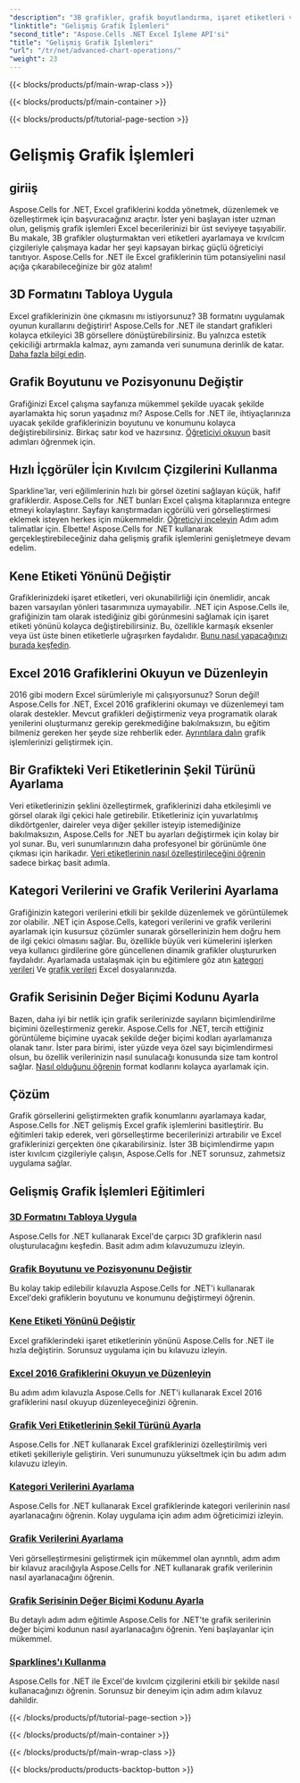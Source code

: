 ```yaml
---
"description": "3B grafikler, grafik boyutlandırma, işaret etiketleri ve daha fazlası dahil olmak üzere Aspose.Cells for .NET için gelişmiş grafik işlemleri eğitimlerini, kolay takip edilebilir kılavuzlarla keşfedin."
"linktitle": "Gelişmiş Grafik İşlemleri"
"second_title": "Aspose.Cells .NET Excel İşleme API'si"
"title": "Gelişmiş Grafik İşlemleri"
"url": "/tr/net/advanced-chart-operations/"
"weight": 23
---
```


{{< blocks/products/pf/main-wrap-class >}}

{{< blocks/products/pf/main-container >}}

{{< blocks/products/pf/tutorial-page-section >}}

# Gelişmiş Grafik İşlemleri

## giriiş

Aspose.Cells for .NET, Excel grafiklerini kodda yönetmek, düzenlemek ve özelleştirmek için başvuracağınız araçtır. İster yeni başlayan ister uzman olun, gelişmiş grafik işlemleri Excel becerilerinizi bir üst seviyeye taşıyabilir. Bu makale, 3B grafikler oluşturmaktan veri etiketleri ayarlamaya ve kıvılcım çizgileriyle çalışmaya kadar her şeyi kapsayan birkaç güçlü öğreticiyi tanıtıyor. Aspose.Cells for .NET ile Excel grafiklerinin tüm potansiyelini nasıl açığa çıkarabileceğinize bir göz atalım!

## 3D Formatını Tabloya Uygula

Excel grafiklerinizin öne çıkmasını mı istiyorsunuz? 3B formatını uygulamak oyunun kurallarını değiştirir! Aspose.Cells for .NET ile standart grafikleri kolayca etkileyici 3B görsellere dönüştürebilirsiniz. Bu yalnızca estetik çekiciliği artırmakla kalmaz, aynı zamanda veri sunumuna derinlik de katar. [Daha fazla bilgi edin](./apply-3d-format-to-chart/).

## Grafik Boyutunu ve Pozisyonunu Değiştir

Grafiğinizi Excel çalışma sayfanıza mükemmel şekilde uyacak şekilde ayarlamakta hiç sorun yaşadınız mı? Aspose.Cells for .NET ile, ihtiyaçlarınıza uyacak şekilde grafiklerinizin boyutunu ve konumunu kolayca değiştirebilirsiniz. Birkaç satır kod ve hazırsınız. [Öğreticiyi okuyun](./change-chart-size-and-position/) basit adımları öğrenmek için.

## Hızlı İçgörüler İçin Kıvılcım Çizgilerini Kullanma

Sparkline'lar, veri eğilimlerinin hızlı bir görsel özetini sağlayan küçük, hafif grafiklerdir. Aspose.Cells for .NET bunları Excel çalışma kitaplarınıza entegre etmeyi kolaylaştırır. Sayfayı karıştırmadan içgörülü veri görselleştirmesi eklemek isteyen herkes için mükemmeldir. [Öğreticiyi inceleyin](./using-sparklines/) Adım adım talimatlar için.
Elbette! Aspose.Cells for .NET kullanarak gerçekleştirebileceğiniz daha gelişmiş grafik işlemlerini genişletmeye devam edelim.

## Kene Etiketi Yönünü Değiştir

Grafiklerinizdeki işaret etiketleri, veri okunabilirliği için önemlidir, ancak bazen varsayılan yönleri tasarımınıza uymayabilir. .NET için Aspose.Cells ile, grafiğinizin tam olarak istediğiniz gibi görünmesini sağlamak için işaret etiketi yönünü kolayca değiştirebilirsiniz. Bu, özellikle karmaşık eksenler veya üst üste binen etiketlerle uğraşırken faydalıdır. [Bunu nasıl yapacağınızı burada keşfedin](./change-tick-label-direction/).

## Excel 2016 Grafiklerini Okuyun ve Düzenleyin

2016 gibi modern Excel sürümleriyle mi çalışıyorsunuz? Sorun değil! Aspose.Cells for .NET, Excel 2016 grafiklerini okumayı ve düzenlemeyi tam olarak destekler. Mevcut grafikleri değiştirmeniz veya programatik olarak yenilerini oluşturmanız gerekip gerekmediğine bakılmaksızın, bu eğitim bilmeniz gereken her şeyde size rehberlik eder. [Ayrıntılara dalın](./read-and-manipulate-excel-2016-charts/) grafik işlemlerinizi geliştirmek için.

## Bir Grafikteki Veri Etiketlerinin Şekil Türünü Ayarlama

Veri etiketlerinizin şeklini özelleştirmek, grafiklerinizi daha etkileşimli ve görsel olarak ilgi çekici hale getirebilir. Etiketleriniz için yuvarlatılmış dikdörtgenler, daireler veya diğer şekiller isteyip istemediğinize bakılmaksızın, Aspose.Cells for .NET bu ayarları değiştirmek için kolay bir yol sunar. Bu, veri sunumlarınızın daha profesyonel bir görünümle öne çıkması için harikadır. [Veri etiketlerinin nasıl özelleştirileceğini öğrenin](./set-shape-type-of-data-labels-of-chart/) sadece birkaç basit adımla.

## Kategori Verilerini ve Grafik Verilerini Ayarlama

Grafiğinizin kategori verilerini etkili bir şekilde düzenlemek ve görüntülemek zor olabilir. .NET için Aspose.Cells, kategori verilerini ve grafik verilerini ayarlamak için kusursuz çözümler sunarak görsellerinizin hem doğru hem de ilgi çekici olmasını sağlar. Bu, özellikle büyük veri kümelerini işlerken veya kullanıcı girdilerine göre güncellenen dinamik grafikler oluştururken faydalıdır. Ayarlamada ustalaşmak için bu eğitimlere göz atın [kategori verileri](./setting-category-data/) Ve [grafik verileri](./setting-chart-data/) Excel dosyalarınızda.

## Grafik Serisinin Değer Biçimi Kodunu Ayarla

Bazen, daha iyi bir netlik için grafik serilerinizde sayıların biçimlendirilme biçimini özelleştirmeniz gerekir. Aspose.Cells for .NET, tercih ettiğiniz görüntüleme biçimine uyacak şekilde değer biçimi kodları ayarlamanıza olanak tanır. İster para birimi, ister yüzde veya özel sayı biçimlendirmesi olsun, bu özellik verilerinizin nasıl sunulacağı konusunda size tam kontrol sağlar. [Nasıl olduğunu öğrenin](./set-values-format-code-of-chart-series/) format kodlarını kolayca ayarlamak için.

## Çözüm

Grafik görsellerini geliştirmekten grafik konumlarını ayarlamaya kadar, Aspose.Cells for .NET gelişmiş Excel grafik işlemlerini basitleştirir. Bu eğitimleri takip ederek, veri görselleştirme becerilerinizi artırabilir ve Excel grafiklerinizi gerçekten öne çıkarabilirsiniz. İster 3B biçimlendirme yapın ister kıvılcım çizgileriyle çalışın, Aspose.Cells for .NET sorunsuz, zahmetsiz uygulama sağlar.

## Gelişmiş Grafik İşlemleri Eğitimleri
### [3D Formatını Tabloya Uygula](./apply-3d-format-to-chart/)
Aspose.Cells for .NET kullanarak Excel'de çarpıcı 3D grafiklerin nasıl oluşturulacağını keşfedin. Basit adım adım kılavuzumuzu izleyin.
### [Grafik Boyutunu ve Pozisyonunu Değiştir](./change-chart-size-and-position/)
Bu kolay takip edilebilir kılavuzla Aspose.Cells for .NET'i kullanarak Excel'deki grafiklerin boyutunu ve konumunu değiştirmeyi öğrenin.
### [Kene Etiketi Yönünü Değiştir](./change-tick-label-direction/)
Excel grafiklerindeki işaret etiketlerinin yönünü Aspose.Cells for .NET ile hızla değiştirin. Sorunsuz uygulama için bu kılavuzu izleyin.
### [Excel 2016 Grafiklerini Okuyun ve Düzenleyin](./read-and-manipulate-excel-2016-charts/)
Bu adım adım kılavuzla Aspose.Cells for .NET'i kullanarak Excel 2016 grafiklerini nasıl okuyup düzenleyeceğinizi öğrenin.
### [Grafik Veri Etiketlerinin Şekil Türünü Ayarla](./set-shape-type-of-data-labels-of-chart/)
Aspose.Cells for .NET kullanarak Excel grafiklerinizi özelleştirilmiş veri etiketi şekilleriyle geliştirin. Veri sunumunuzu yükseltmek için bu adım adım kılavuzu izleyin.
### [Kategori Verilerini Ayarlama](./setting-category-data/)
Aspose.Cells for .NET kullanarak Excel grafiklerinde kategori verilerinin nasıl ayarlanacağını öğrenin. Kolay uygulama için adım adım öğreticimizi izleyin.
### [Grafik Verilerini Ayarlama](./setting-chart-data/)
Veri görselleştirmesini geliştirmek için mükemmel olan ayrıntılı, adım adım bir kılavuz aracılığıyla Aspose.Cells for .NET kullanarak grafik verilerinin nasıl ayarlanacağını öğrenin.
### [Grafik Serisinin Değer Biçimi Kodunu Ayarla](./set-values-format-code-of-chart-series/)
Bu detaylı adım adım eğitimle Aspose.Cells for .NET'te grafik serilerinin değer biçimi kodunun nasıl ayarlanacağını öğrenin. Yeni başlayanlar için mükemmel.
### [Sparklines'ı Kullanma](./using-sparklines/)
Aspose.Cells for .NET ile Excel'de kıvılcım çizgilerini etkili bir şekilde nasıl kullanacağınızı öğrenin. Sorunsuz bir deneyim için adım adım kılavuz dahildir.

{{< /blocks/products/pf/tutorial-page-section >}}

{{< /blocks/products/pf/main-container >}}

{{< /blocks/products/pf/main-wrap-class >}}

{{< blocks/products/products-backtop-button >}}